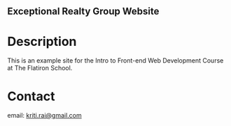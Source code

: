Exceptional Realty Group Website
---

# Description

This is an example site for the Intro to Front-end Web Development Course at The Flatiron School.

# Contact

email: kriti.rai@gmail.com
